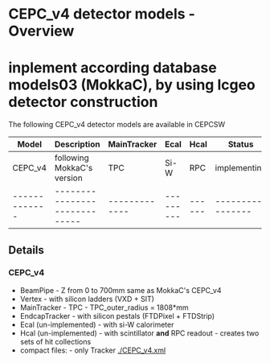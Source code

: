 # CEPC_v4 detector models - Overview
# inplement according database models03 (MokkaC), by using lcgeo detector construction 

The following CEPC_v4 detector models are available in CEPCSW

| Model         |  Description                 | MainTracker |  Ecal   | Hcal | Status         |
| ------------- | -----------------------------|------------ |---------|------|----------------|
| CEPC_v4       | following MokkaC's version   | TPC         | Si-W    | RPC  | implementing   |
| ------------- | -----------------------------|-------------|---------|------|----------------|

## Details

### CEPC_v4
 - BeamPipe
         - Z from 0 to 700mm same as MokkaC's CEPC_v4
 - Vertex
         - with silicon ladders (VXD + SIT)
 - MainTracker
         - TPC
         - TPC_outer_radius = 1808*mm
 - EndcapTracker
         - with silicon pestals (FTDPixel + FTDStrip)
 - Ecal (un-implemented)
         - with si-W calorimeter
 - Hcal (un-implemented)
         - with scintillator **and** RPC readout
         - creates two sets of hit collections
 - compact files:
         - only Tracker [./CEPC_v4.xml](./CEPC_v4.xml)
